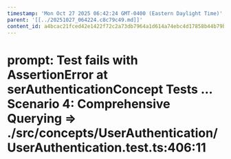 ```yaml
---
timestamp: 'Mon Oct 27 2025 06:42:24 GMT-0400 (Eastern Daylight Time)'
parent: '[[../20251027_064224.c8c79c49.md]]'
content_id: a4bcac21fced42e1422f72c2a73db7964a1d614a74ebc4d17858b44b79ba050f
---
```


# prompt: Test fails with AssertionError at serAuthenticationConcept Tests ... Scenario 4: Comprehensive Querying => ./src/concepts/UserAuthentication/UserAuthentication.test.ts:406:11
